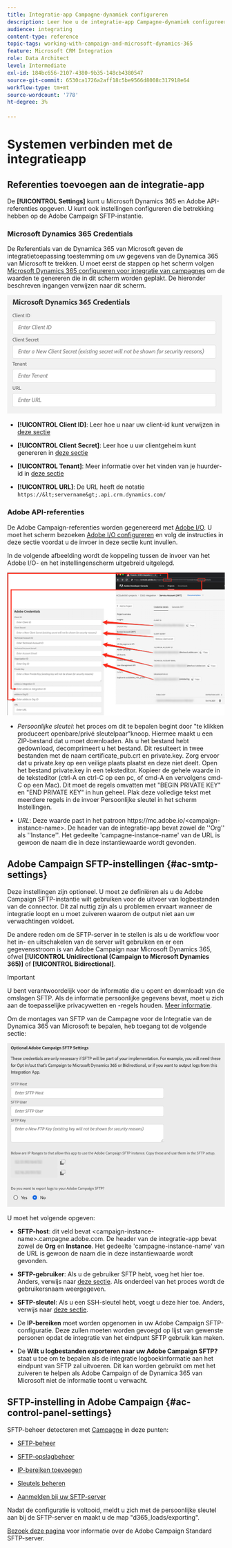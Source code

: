 ```yaml
---
title: Integratie-app Campagne-dynamiek configureren
description: Leer hoe u de integratie-app Campagne-dynamiek configureert
audience: integrating
content-type: reference
topic-tags: working-with-campaign-and-microsoft-dynamics-365
feature: Microsoft CRM Integration
role: Data Architect
level: Intermediate
exl-id: 184bc656-2107-4380-9b35-148cb4380547
source-git-commit: 6530ca1726a2aff18c5be9566d8008c317918e64
workflow-type: tm+mt
source-wordcount: '778'
ht-degree: 3%

---
```


# Systemen verbinden met de integratieapp

## Referenties toevoegen aan de integratie-app

De **[!UICONTROL Settings]** kunt u Microsoft Dynamics 365 en Adobe API-referenties opgeven. U kunt ook instellingen configureren die betrekking hebben op de Adobe Campaign SFTP-instantie.

### Microsoft Dynamics 365 Credentials

De Referentials van de Dynamica 365 van Microsoft geven de integratietoepassing toestemming om uw gegevens van de Dynamica 365 van Microsoft te trekken.  U moet eerst de stappen op het scherm volgen [Microsoft Dynamics 365 configureren voor integratie van campagnes](../../integrating/using/d365-acs-configure-d365.md) om de waarden te genereren die in dit scherm worden geplakt. De hieronder beschreven ingangen verwijzen naar dit scherm.

![](assets/do-not-localize/d365-to-acs-ui-page-workflows-settings-d365.png)

* **[!UICONTROL Client ID]**: Leer hoe u naar uw client-id kunt verwijzen in [deze sectie](../../integrating/using/d365-acs-configure-d365.md#register-a-new-app)

* **[!UICONTROL Client Secret]**: Leer hoe u uw clientgeheim kunt genereren in [deze sectie](../../integrating/using/d365-acs-configure-d365.md#generate-a-client-secret)

* **[!UICONTROL Tenant]**: Meer informatie over het vinden van je huurder-id in [deze sectie](../../integrating/using/d365-acs-configure-d365.md#get-the-tenant-id)

* **[!UICONTROL URL]**: De URL heeft de notatie `https://&lt;servername&gt;.api.crm.dynamics.com/`

### Adobe API-referenties

De Adobe Campaign-referenties worden gegenereerd met [Adobe I/O](https://www.adobe.io/). U moet het scherm bezoeken [Adobe I/O configureren](../../integrating/using/d365-acs-configure-adobe-io.md) en volg de instructies in deze sectie voordat u de invoer in deze sectie kunt invullen.

In de volgende afbeelding wordt de koppeling tussen de invoer van het Adobe I/O- en het instellingenscherm uitgebreid uitgelegd.

![](assets/do-not-localize/d365-to-acs-ui-page-workflows-settings-adobeio.png)

* *Persoonlijke sleutel*: het proces om dit te bepalen begint door &quot;te klikken produceert openbare/privé sleutelpaar&quot;knoop. Hiermee maakt u een ZIP-bestand dat u moet downloaden. Als u het bestand hebt gedownload, decomprimeert u het bestand. Dit resulteert in twee bestanden met de naam certificate_pub.crt en private.key. Zorg ervoor dat u private.key op een veilige plaats plaatst en deze niet deelt. Open het bestand private.key in een teksteditor. Kopieer de gehele waarde in de teksteditor (ctrl-A en ctrl-C op een pc, of cmd-A en vervolgens cmd-C op een Mac). Dit moet de regels omvatten met &quot;BEGIN PRIVATE KEY&quot; en &quot;END PRIVATE KEY&quot; in hun geheel. Plak deze volledige tekst met meerdere regels in de invoer Persoonlijke sleutel in het scherm Instellingen.

* *URL*: Deze waarde past in het patroon https\://mc.adobe.io/&lt;campaign-instance-name>. De header van de integratie-app bevat zowel de &#39;&#39;Org&#39;&#39; als &#39;&#39;Instance&#39;&#39;. Het gedeelte &#39;campagne-instance-name&#39; van de URL is gewoon de naam die in deze instantiewaarde wordt gevonden.

## Adobe Campaign SFTP-instellingen {#ac-smtp-settings}

Deze instellingen zijn optioneel. U moet ze definiëren als u de Adobe Campaign SFTP-instantie wilt gebruiken voor de uitvoer van logbestanden van de connector. Dit zal nuttig zijn als u problemen ervaart wanneer de integratie loopt en u moet zuiveren waarom de output niet aan uw verwachtingen voldoet.

De andere reden om de SFTP-server in te stellen is als u de workflow voor het in- en uitschakelen van de server wilt gebruiken en er een gegevensstroom is van Adobe Campaign naar Microsoft Dynamics 365, ofwel **[!UICONTROL Unidirectional (Campaign to Microsoft Dynamics 365)]** of **[!UICONTROL Bidirectional]**.

>[!IMPORTANT]
>
>U bent verantwoordelijk voor de informatie die u opent en downloadt van de omslagen SFTP. Als de informatie persoonlijke gegevens bevat, moet u zich aan de toepasselijke privacywetten en -regels houden. [Meer informatie](../../integrating/using/d365-acs-notices-and-recommendations.md#acs-msdyn-manage-privacy).

Om de montages van SFTP van de Campagne voor de Integratie van de Dynamica 365 van Microsoft te bepalen, heb toegang tot de volgende sectie:

![](assets/do-not-localize/d365-to-acs-ui-page-workflows-settings-sftp.png)

U moet het volgende opgeven:

* **SFTP-host**: dit veld bevat &lt;campaign-instance-name>.campagne.adobe.com. De header van de integratie-app bevat zowel de **Org** en **Instance**. Het gedeelte &#39;campagne-instance-name&#39; van de URL is gewoon de naam die in deze instantiewaarde wordt gevonden.

* **SFTP-gebruiker**: Als u de gebruiker SFTP hebt, voeg het hier toe. Anders, verwijs naar [deze sectie](#ac-control-panel-settings). Als onderdeel van het proces wordt de gebruikersnaam weergegeven.

* **SFTP-sleutel**: Als u een SSH-sleutel hebt, voegt u deze hier toe. Anders, verwijs naar [deze sectie](#ac-control-panel-settings).

* De **IP-bereiken** moet worden opgenomen in uw Adobe Campaign SFTP-configuratie. Deze zullen moeten worden gevoegd op lijst van gewenste personen opdat de integratie van het eindpunt SFTP gebruik kan maken.

* De **Wilt u logbestanden exporteren naar uw Adobe Campaign SFTP?** staat u toe om te bepalen als de integratie logboekinformatie aan het eindpunt van SFTP zal uitvoeren. Dit kan worden gebruikt om met het zuiveren te helpen als Adobe Campaign of de Dynamica 365 van Microsoft niet de informatie toont u verwacht.

## SFTP-instelling in Adobe Campaign {#ac-control-panel-settings}

SFTP-beheer detecteren met [Campagne](https://experienceleague.adobe.com/docs/control-panel/using/control-panel-home.html?lang=nl) in deze punten:

* [SFTP-beheer](https://experienceleague.adobe.com/docs/control-panel/using/sftp-management/about-sftp-management.html#sftp-management)

* [SFTP-opslagbeheer](https://experienceleague.adobe.com/docs/control-panel/using/sftp-management/key-management.html#installing-ssh-key)

* [IP-bereiken toevoegen](https://experienceleague.adobe.com/docs/control-panel/using/sftp-management/ip-range-allow-listing.html#sftp-management)

* [Sleutels beheren](https://experienceleague.adobe.com/docs/control-panel/using/sftp-management/key-management.html#sftp-management)

* [Aanmelden bij uw SFTP-server](https://experienceleague.adobe.com/docs/control-panel/using/sftp-management/logging-into-sftp-server.html#sftp-management)

Nadat de configuratie is voltooid, meldt u zich met de persoonlijke sleutel aan bij de SFTP-server en maakt u de map &quot;d365_loads/exporting&quot;.

[Bezoek deze pagina](https://experienceleague.adobe.com/docs/campaign-standard-learn/control-panel/sftp-management/monitoring-server-capacity.html?lang=nl#sftp-management) voor informatie over de Adobe Campaign Standard SFTP-server.

